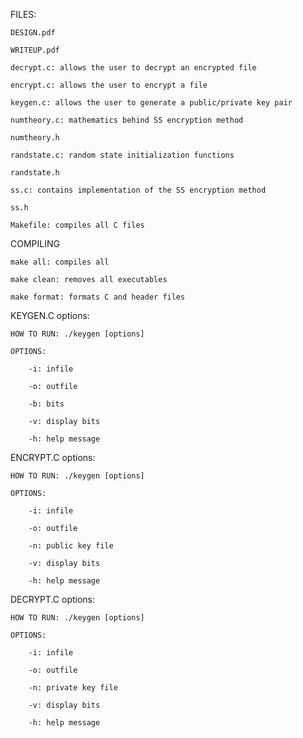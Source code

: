 FILES:

    DESIGN.pdf

    WRITEUP.pdf

    decrypt.c: allows the user to decrypt an encrypted file 

    encrypt.c: allows the user to encrypt a file

    keygen.c: allows the user to generate a public/private key pair

    numtheory.c: mathematics behind SS encryption method

    numtheory.h

    randstate.c: random state initialization functions
    
    randstate.h

    ss.c: contains implementation of the SS encryption method

    ss.h

    Makefile: compiles all C files

COMPILING

    make all: compiles all

    make clean: removes all executables

    make format: formats C and header files

KEYGEN.C options:

    HOW TO RUN: ./keygen [options]

    OPTIONS:

        -i: infile

        -o: outfile

        -b: bits

        -v: display bits

        -h: help message


ENCRYPT.C options:

    HOW TO RUN: ./keygen [options]

    OPTIONS:

        -i: infile

        -o: outfile

        -n: public key file

        -v: display bits

        -h: help message

DECRYPT.C options:

    HOW TO RUN: ./keygen [options]

    OPTIONS:

        -i: infile

        -o: outfile

        -n: private key file

        -v: display bits

        -h: help message




